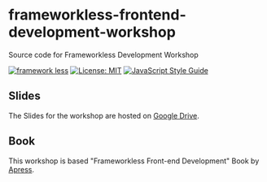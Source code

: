 # frameworkless-frontend-development-workshop

Source code for Frameworkless Development Workshop

[![framework less](https://file-blyuofkggj.now.sh)](https://github.com/frameworkless-movement/manifesto)
[![License: MIT](https://img.shields.io/badge/License-MIT-yellow.svg)](https://opensource.org/licenses/MIT)
[![JavaScript Style Guide](https://img.shields.io/badge/code_style-standard-brightgreen.svg)](https://standardjs.com)

## Slides

The Slides for the workshop are hosted on [Google Drive](https://docs.google.com/presentation/d/1QY1DqoxHTT86dMzwKBQG_-kNwRf5s1aVRhVAFLvaOOw/edit?usp=sharing).

## Book 

This workshop is based "Frameworkless Front-end Development" Book by [Apress](https://www.apress.com/it/book/9781484249666).
    
